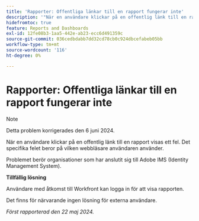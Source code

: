 ```yaml
---
title: 'Rapporter: Offentliga länkar till en rapport fungerar inte'
description: '"När en användare klickar på en offentlig länk till en rapport visas ett fel. Det specifika felet beror på vilken webbläsare användaren använder. '''
hidefromtoc: true
feature: Reports and Dashboards
exl-id: 12fe08b3-1aa5-442e-ab23-ecc6d491359c
source-git-commit: 036cedbdabb7dd32cd78cb0c924dbcefabeb05bb
workflow-type: tm+mt
source-wordcount: '116'
ht-degree: 0%

---
```


# Rapporter: Offentliga länkar till en rapport fungerar inte

>[!NOTE]
>
>Detta problem korrigerades den 6 juni 2024.

När en användare klickar på en offentlig länk till en rapport visas ett fel. Det specifika felet beror på vilken webbläsare användaren använder.

Problemet berör organisationer som har anslutit sig till Adobe IMS (Identity Management System).

**Tillfällig lösning**

Användare med åtkomst till Workfront kan logga in för att visa rapporten.

Det finns för närvarande ingen lösning för externa användare.

_Först rapporterad den 22 maj 2024._
